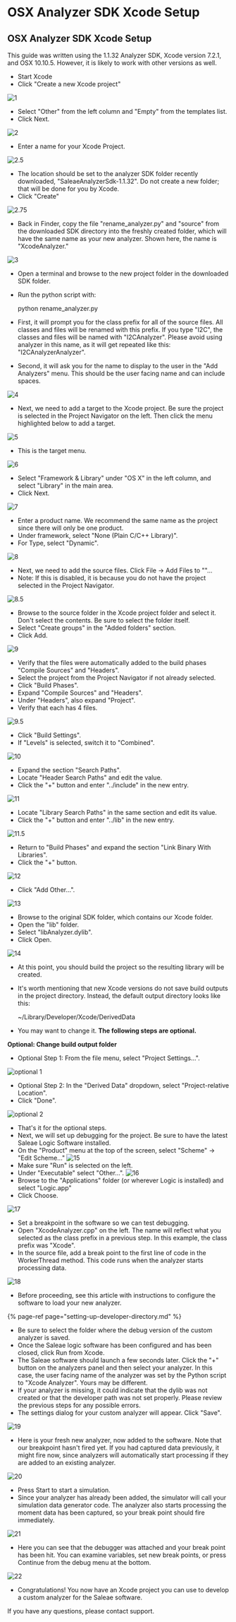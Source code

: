 # OSX Analyzer SDK Xcode Setup

## OSX Analyzer SDK Xcode Setup

This guide was written using the 1.1.32 Analyzer SDK, Xcode version 7.2.1, and OSX 10.10.5. However, it is likely to work with other versions as well.

* Start Xcode
* Click "Create a new Xcode project"

![1](https://trello-attachments.s3.amazonaws.com/56b91491ba4869819221c3a5/802x470/0eafc20581f8dd3203ecdb5ba5e5379c/1_-_new_project.png)

* Select "Other" from the left column and "Empty" from the templates list. 
* Click Next.

![2](https://trello-attachments.s3.amazonaws.com/56b91491ba4869819221c3a5/730x518/1fce35fca4a2d7f3b0120f3dd65f2bb3/2_-_empty_project.png)

* Enter a name for your Xcode Project.

![2.5](https://trello-attachments.s3.amazonaws.com/56b91491ba4869819221c3a5/730x518/48936e889dab33a6b8ae6fa6831c5b63/2_5_analyzer_name.png)

* The location should be set to the analyzer SDK folder recently downloaded, "SaleaeAnalyzerSdk-1.1.32". Do not create a new folder; that will be done for you by Xcode. 
* Click "Create"

![2.75](https://trello-attachments.s3.amazonaws.com/56b91491ba4869819221c3a5/712x745/803f1a5180afd2f62c01f4e687bdefb4/2_75_-_project_location.png)

* Back in Finder, copy the file "rename\_analyzer.py" and "source" from the downloaded SDK directory into the freshly created folder, which will have the same name as your new analyzer. Shown here, the name is "XcodeAnalyzer."

![3](https://trello-attachments.s3.amazonaws.com/56b91491ba4869819221c3a5/418x210/326fc5a587521a00600147bc28d023df/3_-_copy_files.png)

* Open a terminal and browse to the new project folder in the downloaded SDK folder.
* Run the python script with:

  python rename\_analyzer.py

* First, it will prompt you for the class prefix for all of the source files. All classes and files will be renamed with this prefix. If you type "I2C", the classes and files will be named with "I2CAnalyzer". Please avoid using analyzer in this name, as it will get repeated like this: "I2CAnalyzerAnalyzer".
* Second, it will ask you for the name to display to the user in the "Add Analyzers" menu. This should be the user facing name and can include spaces.

![4](https://trello-attachments.s3.amazonaws.com/56b91491ba4869819221c3a5/570x534/7e19be5434d141ddbb57ea68f001012d/4_-_rename_analyzer_script.png)

* Next, we need to add a target to the Xcode project. Be sure the project is selected in the Project Navigator on the left. Then click the menu highlighted below to add a target.

![5](https://trello-attachments.s3.amazonaws.com/56b91491ba4869819221c3a5/1400x960/3421f90530a04973632dcbf02539a327/5_-_add_target_button.png)

* This is the target menu.

![6](https://trello-attachments.s3.amazonaws.com/56b91491ba4869819221c3a5/218x145/88285a456223eeb995c6f9be5e46b605/6_-_add_target_menu.png)

* Select "Framework & Library" under "OS X" in the left column, and select "Library" in the main area.
* Click Next.

![7](https://trello-attachments.s3.amazonaws.com/56b91491ba4869819221c3a5/730x518/3371e3821803b1df4e7cea234a7ffeaa/7_-_library_target.png)

* Enter a product name. We recommend the same name as the project since there will only be one product.
* Under framework, select "None \(Plain C/C++ Library\)".
* For Type, select "Dynamic".

![8](https://trello-attachments.s3.amazonaws.com/56b91491ba4869819221c3a5/730x518/679bf0f0024d3fe4b43210764a156339/8_-_library_settings.png)

* Next, we need to add the source files. Click File -&gt; Add Files to ""...
* Note: If this is disabled, it is because you do not have the project selected in the Project Navigator.

![8.5](https://trello-attachments.s3.amazonaws.com/56b91491ba4869819221c3a5/323x501/34c1452091b24631e896303624e37110/8_5_-_add_files_menu.png)

* Browse to the source folder in the Xcode project folder and select it. Don't select the contents. Be sure to select the folder itself.
* Select "Create groups" in the "Added folders" section.
* Click Add.

![9](https://trello-attachments.s3.amazonaws.com/56b91491ba4869819221c3a5/712x745/d8b9a10363662760d54fc625c7d44b5c/9_-_add_files.png)

* Verify that the files were automatically added to the build phases "Compile Sources" and "Headers".
* Select the project from the Project Navigator if not already selected.
* Click "Build Phases".
* Expand "Compile Sources" and "Headers".
* Under "Headers", also expand "Project".
* Verify that each has 4 files.

![9.5](https://trello-attachments.s3.amazonaws.com/56b91491ba4869819221c3a5/1400x960/f34a98d6f8679a0769a7d735b0b4fa3b/9_5_-_verify_sources_added.png)

* Click "Build Settings".
* If "Levels" is selected, switch it to "Combined".

![10](https://trello-attachments.s3.amazonaws.com/56b91491ba4869819221c3a5/1400x960/35f00a6ed2b3dc711e32655fa6fe372b/10_-_build_settings_page.png)

* Expand the section "Search Paths".
* Locate "Header Search Paths" and edit the value.
* Click the "+" button and enter "../include" in the new entry.

![11](https://trello-attachments.s3.amazonaws.com/56b91491ba4869819221c3a5/893x414/59d419d0038ebdb62e25b65c4486d1cf/11_-_header_includes_search_path.png)

* Locate "Library Search Paths" in the same section and edit its value.
* Click the "+" button and enter "../lib" in the new entry.

![11.5](https://trello-attachments.s3.amazonaws.com/56b91491ba4869819221c3a5/1144x406/6c75896db01e62a05ed03f6fff98a7ae/11_5_-_add_library_path.png)

* Return to "Build Phases" and expand the section "Link Binary With Libraries".
* Click the "+" button.

![12](https://trello-attachments.s3.amazonaws.com/56b91491ba4869819221c3a5/1400x960/b2c6bc909509b2afe49bc9ee871e3866/12_-_add_library_part_1.png)

* Click "Add Other...".

![13](https://trello-attachments.s3.amazonaws.com/56b91491ba4869819221c3a5/400x460/0e4e87e5fbb9dc5e486f3ec37e23f224/13_-_add_library_part_2.png)

* Browse to the original SDK folder, which contains our Xcode folder.
* Open the "lib" folder.
* Select "libAnalyzer.dylib".
* Click Open.

![14](https://trello-attachments.s3.amazonaws.com/56b91491ba4869819221c3a5/836x739/97e978bc65dd4fbe5e8a4aee8056de7d/14_-_add_library_part_3.png)

* At this point, you should build the project so the resulting library will be created.
* It's worth mentioning that new Xcode versions do not save build outputs in the project directory. Instead, the default output directory looks like this:

  ~/Library/Developer/Xcode/DerivedData

* You may want to change it. **The following steps are optional.**

**Optional: Change build output folder**

* Optional Step 1: From the file menu, select "Project Settings...".

![optional 1](https://trello-attachments.s3.amazonaws.com/56b91491ba4869819221c3a5/323x501/ba605c89a88d6d242749dd5488f4e318/optional_-_project_settings_-_edit_products_folder_menu.png)

* Optional Step 2: In the "Derived Data" dropdown, select "Project-relative Location".
* Click "Done".

![optional 2](https://trello-attachments.s3.amazonaws.com/56b91491ba4869819221c3a5/533x321/931b406dfa573567c00ccb8ec8bdd92e/optional_-_Project_Settings.png)

* That's it for the optional steps.
* Next, we will set up debugging for the project. Be sure to have the latest Saleae Logic Software installed.
* On the "Product" menu at the top of the screen, select "Scheme" -&gt; "Edit Scheme..." ![15](https://trello-attachments.s3.amazonaws.com/56b91491ba4869819221c3a5/466x403/87875097d22bfc4d2997fc9a4c656be2/15_-_edit_scheme.png)
* Make sure "Run" is selected on the left.
* Under "Executable" select "Other...". ![16](https://trello-attachments.s3.amazonaws.com/56b91491ba4869819221c3a5/380x194/0b780c87427b7020562dd717f9f8ef4d/16_-_debug_launch_app_menu.png)
* Browse to the "Applications" folder \(or wherever Logic is installed\) and select "Logic.app"
* Click Choose.

![17](https://trello-attachments.s3.amazonaws.com/56b91491ba4869819221c3a5/712x745/a8646c74f01d9931c34b71eff17ca7b6/17_-_select_debug_program.png)

* Set a breakpoint in the software so we can test debugging.
* Open "XcodeAnalyzer.cpp" on the left. The name will reflect what you selected as the class prefix in a previous step. In this example, the class prefix was "Xcode".
* In the source file, add a break point to the first line of code in the WorkerThread method. This code runs when the analyzer starts processing data.

![18](https://trello-attachments.s3.amazonaws.com/56b91491ba4869819221c3a5/1400x960/3b2d436bb20fba165f0b8713f9ebb11e/18_-_breakpoint_set.png)

* Before proceeding, see this article with instructions to configure the software to load your new analyzer.

{% page-ref page="setting-up-developer-directory.md" %}

* Be sure to select the folder where the debug version of the custom analyzer is saved.
* Once the Saleae logic software has been configured and has been closed, click Run from Xcode.
* The Saleae software should launch a few seconds later. Click the "+" button on the analyzers panel and then select your analyzer. In this case, the user facing name of the analyzer was set by the Python script to "Xcode Analyzer". Yours may be different.
* If your analyzer is missing, it could indicate that the dylib was not created or that the developer path was not set properly. Please review the previous steps for any possible errors.
* The settings dialog for your custom analyzer will appear. Click "Save".

![19](https://trello-attachments.s3.amazonaws.com/56b91491ba4869819221c3a5/277x634/f855dad9aa7e3d59e434116fe2670fd5/19_-_logic_software_add_analyzer_menu.png)

* Here is your fresh new analyzer, now added to the software. Note that our breakpoint hasn't fired yet. If you had captured data previously, it might fire now, since analyzers will automatically start processing if they are added to an existing analyzer.

![20](https://trello-attachments.s3.amazonaws.com/56b91491ba4869819221c3a5/260x73/73c4d32ec5211f8922a73058bee9a5f2/20_-_analyzer_in_Logic.png)

* Press Start to start a simulation.
* Since your analyzer has already been added, the simulator will call your simulation data generator code. The analyzer also starts processing the moment data has been captured, so your break point should fire immediately.

![21](https://trello-attachments.s3.amazonaws.com/56b91491ba4869819221c3a5/281x82/6f3dbe5a9c72e3c3202050922c5e9895/21_-_logic_software_start_button.png)

* Here you can see that the debugger was attached and your break point has been hit. You can examine variables, set new break points, or press Continue from the debug menu at the bottom.

![22](https://trello-attachments.s3.amazonaws.com/56b91491ba4869819221c3a5/1400x960/5d8191d96b15f94249b9c07ce52268c6/22_-_breakpoint_hit.png)

* Congratulations! You now have an Xcode project you can use to develop a custom analyzer for the Saleae software.

If you have any questions, please contact support.


